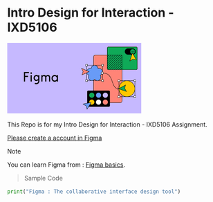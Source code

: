 # Intro Design for Interaction - IXD5106

![Web Development](/images/figma.png)

This Repo is for my Intro Design for Interaction - IXD5106 Assignment.

[Please create a account in Figma](https://www.figma.com/)

> [!Note]  
> You can learn Figma from : [Figma basics](https://www.figma.com/resource-library/design-basics/).


> Sample Code
```python
print("Figma : The collaborative interface design tool")
```

